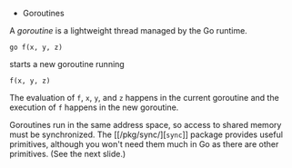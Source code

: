 * Goroutines

A _goroutine_ is a lightweight thread managed by the Go runtime.

	go f(x, y, z)

starts a new goroutine running

	f(x, y, z)

The evaluation of `f`, `x`, `y`, and `z` happens in the current goroutine and the execution of `f` happens in the new goroutine.

Goroutines run in the same address space, so access to shared memory must be synchronized. The [[/pkg/sync/][`sync`]] package provides useful primitives, although you won't need them much in Go as there are other primitives. (See the next slide.)
